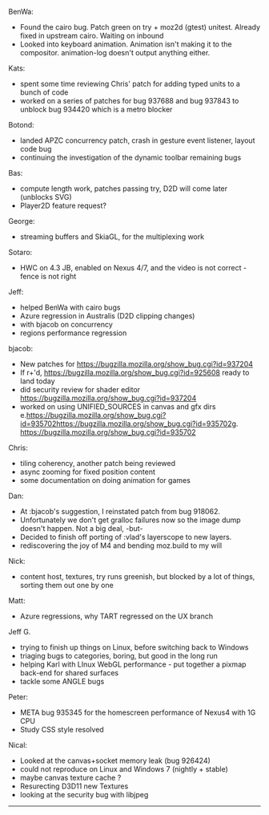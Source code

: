 BenWa:
* Found the cairo bug. Patch green on try + moz2d (gtest) unitest. Already fixed in upstream cairo. Waiting on inbound
* Looked into keyboard animation. Animation isn't making it to the compositor. animation-log doesn't output anything either.

Kats:
* spent some time reviewing Chris' patch for adding typed units to a bunch of code
* worked on a series of patches for bug 937688 and bug 937843 to unblock bug 934420 which is a metro blocker

Botond:
* landed APZC concurrency patch, crash in gesture event listener, layout code bug
* continuing the investigation of the dynamic toolbar remaining bugs

Bas:
* compute length work, patches passing try, D2D will come later (unblocks SVG)
* Player2D feature request?

George:
* streaming buffers and SkiaGL, for the multiplexing work

Sotaro:
* HWC on 4.3 JB, enabled on Nexus 4/7, and the video is not correct - fence is not right

Jeff:
* helped BenWa with cairo bugs
* Azure regression in Australis (D2D clipping changes)
* with bjacob on concurrency
* regions performance regression

bjacob:
* New patches for https://bugzilla.mozilla.org/show_bug.cgi?id=937204
* If r+'d, https://bugzilla.mozilla.org/show_bug.cgi?id=925608 ready to land today
* did security review for shader editor https://bugzilla.mozilla.org/show_bug.cgi?id=937204
* worked on using UNIFIED_SOURCES in canvas and gfx dirs e.https://bugzilla.mozilla.org/show_bug.cgi?id=935702https://bugzilla.mozilla.org/show_bug.cgi?id=935702g. https://bugzilla.mozilla.org/show_bug.cgi?id=935702

Chris:
* tiling coherency, another patch being reviewed
* async zooming for fixed position content
* some documentation on doing animation for games

Dan:
* At :bjacob's suggestion, I reinstated patch from bug 918062.
* Unfortunately we don't get gralloc failures now so the image dump doesn't happen. Not a big deal, -but-
* Decided to finish off porting of :vlad's layerscope to new layers.
* rediscovering the joy of M4 and bending moz.build to my will

Nick:
* content host, textures, try runs greenish, but blocked by a lot of things, sorting them out one by one

Matt:
* Azure regressions, why TART regressed on the UX branch

Jeff G.
* trying to finish up things on Linux, before switching back to Windows
* triaging bugs to categories, boring, but good in the long run
* helping Karl with LInux WebGL performance - put together a pixmap back-end for shared surfaces
* tackle some ANGLE bugs

Peter:
* META bug 935345 for the homescreen performance of Nexus4 with 1G CPU
* Study CSS style resolved

Nical:
* Looked at the canvas+socket memory leak (bug 926424)
* could not reproduce on Linux and Windows 7 (nightly + stable)
* maybe canvas texture cache ?
* Resurecting D3D11 new Textures
* looking at the security bug with libjpeg

________________


